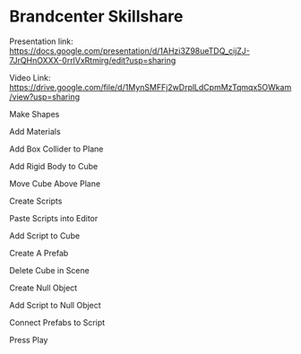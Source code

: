 # Brandcenter Skillshare

Presentation link: https://docs.google.com/presentation/d/1AHzi3Z98ueTDQ_cijZJ-7JrQHnOXXX-0rrlVxRtmirg/edit?usp=sharing

Video Link: https://drive.google.com/file/d/1MynSMFFj2wDrplLdCpmMzTqmqx5OWkam/view?usp=sharing

Make Shapes <br/>

Add Materials <br/>

Add Box Collider to Plane <br/>

Add Rigid Body to Cube <br/>

Move Cube Above Plane <br/>

Create Scripts <br/>

Paste Scripts into Editor <br/>

Add Script to Cube <br/>

Create A Prefab <br/>

Delete Cube in Scene <br/>

Create Null Object <br/>

Add Script to Null Object <br/>

Connect Prefabs to Script <br/>

Press Play <br/>

